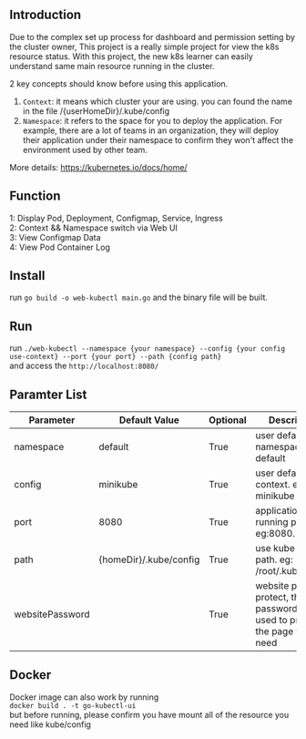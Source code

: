 ## Introduction  
Due to the complex set up process for dashboard and permission setting by the cluster owner, This project is a really simple project for view the k8s resource status. With this project, the new k8s learner can easily understand same main resource running in the cluster.

2 key concepts should know before using this application.  

1. `Context`: it means which cluster your are using. you can found the name in the file /{userHomeDir}/.kube/config 
2. `Namespace`: it refers to the space for you to deploy the application. For example, there are a lot of teams in an organization, they will deploy their application under their namespace to confirm they won't affect the environment used by other team.  

More details: https://kubernetes.io/docs/home/

## Function  
1: Display Pod, Deployment, Configmap, Service, Ingress  
2: Context && Namespace switch via Web UI  
3: View Configmap Data  
4: View Pod Container Log  

## Install
run `go build -o web-kubectl main.go` and the binary file will be built.

## Run
run `./web-kubectl --namespace {your namespace} --config {your config use-context} --port {your port} --path {config path}`  
and access the `http://localhost:8080/`

## Paramter List
| Parameter | Default Value           | Optional | Description                                  |
|-----------|-------------------------|----------|----------------------------------------------|
| namespace | default                 | True     | user default namespace. eg: default          |
| config   | minikube                | True     | user default context. eg: minikube           |
| port      | 8080                    | True     | application running port eg:8080.            |
| path      | {homeDir}/.kube/config | True     | use kube config path. eg: /root/.kube/config |
| websitePassword      |       | True     | website page protect, the password will be used to protect the page you need |
## Docker  
Docker image can also work by running   
`docker build . -t go-kubectl-ui`  
but before running, please confirm you have mount all of the resource you need like kube/config